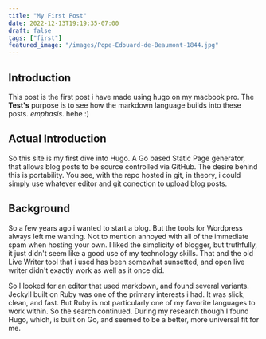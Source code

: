 ```yaml
---
title: "My First Post"
date: 2022-12-13T19:19:35-07:00
draft: false
tags: ["first"]
featured_image: "/images/Pope-Edouard-de-Beaumont-1844.jpg"
---
```


## Introduction

This post is the first post i have made using hugo on my macbook pro. The **Test's** purpose is to see how the markdown language builds into these posts. *emphasis*. hehe :)

## Actual Introduction
So this site is my first dive into Hugo. A Go based Static Page generator, that allows blog posts to be source controlled via GitHub. The desire behind this is portability. You see, with the repo hosted in git, in theory, i could simply use whatever editor and git conection to upload blog posts.

## Background
So a few years ago i wanted to start a blog. But the tools for Wordpress always left me wanting. Not to mention annoyed with all of the immediate spam when hosting your own. I liked the simplicity of blogger, but truthfully, it just didn't seem like a good use of my technology skills. That and the old Live Writer tool that i used has been somewhat sunsetted, and open live writer didn't exactly work as well as it once did.

So I looked for an editor that used markdown, and found several variants. Jeckyll built on Ruby was one of the primary interests i had. It was slick, clean, and fast. But Ruby is not particularly one of my favorite languages to work within. So the search continued. During my research though I found Hugo, which, is built on Go, and seemed to be a better, more universal fit for me.